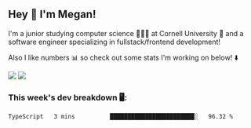 ## Hey 👋 I'm Megan! 
I'm a junior studying computer science 👩🏻‍💻 at Cornell University 🐻 and a software engineer specializing in fullstack/frontend development!

Also I like numbers 📊 so check out some stats I'm working on below! ⬇️

<img src="https://github-readme-stats.meganyin13.vercel.app/api?username=meganyin13&show_icons=true&hide=stars&count_private=true" />

<img src="https://github-readme-stats.meganyin13.vercel.app/api/top-langs/?username=meganyin13&layout=compact&hide=Jupyter%20Notebook" />

### This week's dev breakdown 🖥:
<!--START_SECTION:waka-->
```text
TypeScript   3 mins          ████████████████████████░   96.32 % 
```
<!--END_SECTION:waka-->
